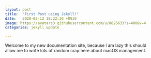 ```yaml
---
layout: post
title:  "First Post using Jekyll!"
date:   2020-02-12 18:22:30 +0930
image: https://avatars3.githubusercontent.com/u/8826633?s=400&v=4
categories: jekyll update

---
```


Welcome to my new documentation site, because I am lazy this should allow me to write lots of random crap here about macOS management.
